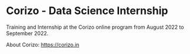 # Corizo - Data Science Internship

Training and Internship at the Corizo online program from August 2022 to September 2022.

About Corizo: https://corizo.in
